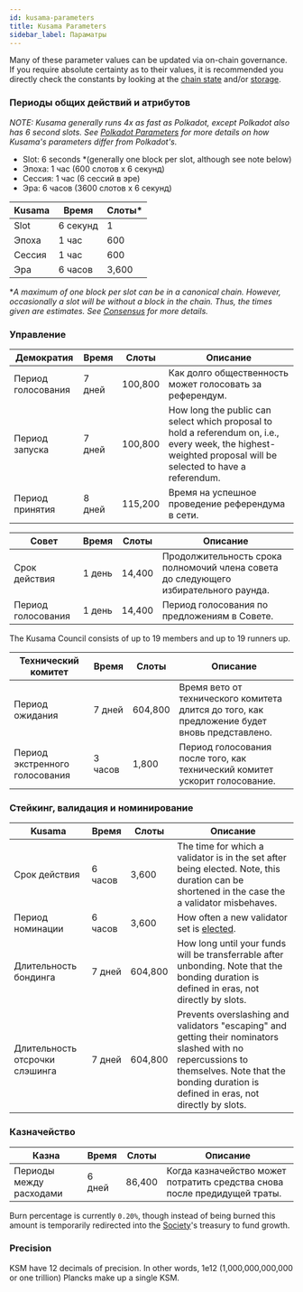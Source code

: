 ```yaml
---
id: kusama-parameters
title: Kusama Parameters
sidebar_label: Параматры
---
```


Many of these parameter values can be updated via on-chain governance. If you require absolute certainty as to their values, it is recommended you directly check the constants by looking at the [chain state](https://polkadot.js.org/apps/#/chainstate/constants) and/or [storage](https://polkadot.js.org/apps/#/chainstate).

### Периоды общих действий и атрибутов

_NOTE: Kusama generally runs 4x as fast as Polkadot, except Polkadot also has 6 second slots. See [Polkadot Parameters](https://wiki.polkadot.network/docs/en/maintain-polkadot-parameters) for more details on how Kusama's parameters differ from Polkadot's._

- Slot: 6 seconds \*(generally one block per slot, although see note below)
- Эпоха: 1 час (600 слотов x 6 секунд)
- Сессия: 1 час (6 сессий в эре)
- Эра: 6 часов (3600 слотов x 6 секунд)

| Kusama | Время    | Слоты\* |
| ------ | -------- | --------- |
| Slot   | 6 секунд | 1         |
| Эпоха  | 1 час    | 600       |
| Сессия | 1 час    | 600       |
| Эра    | 6 часов  | 3,600     |

\*_A maximum of one block per slot can be in a canonical chain. However, occasionally a slot will be without a block in the chain. Thus, the times given are estimates. See [Consensus](learn-consensus) for more details._

### Управление

| Демократия         | Время  | Слоты   | Описание                                                                                                                                                      |
| ------------------ | ------ | ------- | ------------------------------------------------------------------------------------------------------------------------------------------------------------- |
| Период голосования | 7 дней | 100,800 | Как долго общественность может голосовать за референдум.                                                                                                      |
| Период запуска     | 7 дней | 100,800 | How long the public can select which proposal to hold a referendum on, i.e., every week, the highest-weighted proposal will be selected to have a referendum. |
| Период принятия    | 8 дней | 115,200 | Время на успешное проведение референдума в сети.                                                                                                              |

| Совет              | Время  | Слоты  | Описание                                                                             |
| ------------------ | ------ | ------ | ------------------------------------------------------------------------------------ |
| Срок действия      | 1 день | 14,400 | Продолжительность срока полномочий члена совета до следующего избирательного раунда. |
| Период голосования | 1 день | 14,400 | Период голосования по предложениям в Совете.                                         |

The Kusama Council consists of up to 19 members and up to 19 runners up.

| Технический комитет            | Время   | Слоты   | Описание                                                                                      |
| ------------------------------ | ------- | ------- | --------------------------------------------------------------------------------------------- |
| Период ожидания                | 7 дней  | 604,800 | Время вето от технического комитета длится до того, как предложение будет вновь представлено. |
| Период экстренного голосования | 3 часов | 1,800   | Период голосования после того, как технический комитет ускорит голосование.                   |

### Стейкинг, валидация и номинирование

| Kusama                         | Время   | Слоты   | Описание                                                                                                                                                                                            |
| ------------------------------ | ------- | ------- | --------------------------------------------------------------------------------------------------------------------------------------------------------------------------------------------------- |
| Срок действия                  | 6 часов | 3,600   | The time for which a validator is in the set after being elected. Note, this duration can be shortened in the case the a validator misbehaves.                                                      |
| Период номинации               | 6 часов | 3,600   | How often a new validator set is [elected](learn-phragmen).                                                                                                                                         |
| Длительность бондинга          | 7 дней  | 604,800 | How long until your funds will be transferrable after unbonding. Note that the bonding duration is defined in eras, not directly by slots.                                                          |
| Длительность отсрочки слэшинга | 7 дней  | 604,800 | Prevents overslashing and validators "escaping" and getting their nominators slashed with no repercussions to themselves. Note that the bonding duration is defined in eras, not directly by slots. |

### Казначейство

| Казна                   | Время  | Слоты  | Описание                                                                  |
| ----------------------- | ------ | ------ | ------------------------------------------------------------------------- |
| Периоды между расходами | 6 дней | 86,400 | Когда казначейство может потратить средства снова после предидущей траты. |

Burn percentage is currently `0.20%`, though instead of being burned this amount is temporarily redirected into the [Society](maintain-guides-society-kusama)'s treasury to fund growth.

### Precision

KSM have 12 decimals of precision. In other words, 1e12 (1,000,000,000,000 or one trillion) Plancks make up a single KSM.
